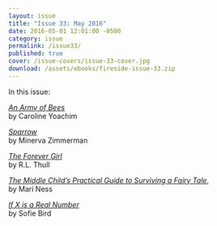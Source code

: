 ```yaml
---
layout: issue
title: "Issue 33: May 2016"
date: 2016-05-01 12:01:00 -0500
category: issue
permalink: /issue33/
published: true
cover: /issue-covers/issue-33-cover.jpg
download: /assets/ebooks/fireside-issue-33.zip
---
```


In this issue:

[*An Army of Bees*](/issue33/chapter/an-army-of-bees/)<br/>
by Caroline Yoachim

[*Sparrow*](/issue33/chapter/sparrow/)<br/>
by Minerva Zimmerman

[*The Forever Girl*](/issue33/chapter/the-forever-girl/)<br/>
by R.L. Thull

[*The Middle Child’s Practical Guide to Surviving a Fairy Tale,*](/issue33/chapter/the-middle-childs-practical-guide-to-surviving-a-fairy-tale/)<br/>
by Mari Ness

[*If X is a Real Number*](/issue33/chapter/if-x-is-a-real-number/)<br/>
by Sofie Bird
